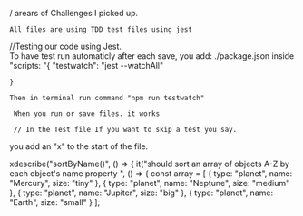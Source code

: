 /  arears of Challenges I picked up.

    All files are using TDD test files using jest

 //Testing our code using Jest.  
 To have test run automaticly after each save, you add:
  ./package.json
   inside 
    "scripts: "{
  "testwatch": "jest --watchAll"  

    }

    Then in terminal run command "npm run testwatch"

     When you run or save files. it works

     // In the Test file If you want to skip a test you say. 
  you add an "x" to the start of the file. 

xdescribe("sortByName()", () => {
  it("should sort an array of objects A-Z by each object's name property ", () => {
    const array = [
      { type: "planet", name: "Mercury", size: "tiny" },
      { type: "planet", name: "Neptune", size: "medium" },
      { type: "planet", name: "Jupiter", size: "big" },
      { type: "planet", name: "Earth", size: "small" }
    ];
